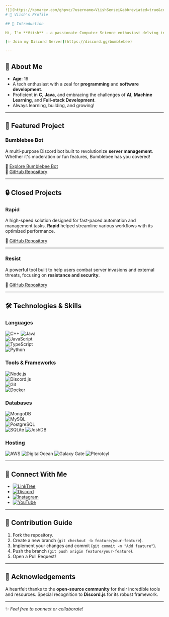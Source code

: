 ```yaml
---
![](https://komarev.com/ghpvc/?username=ViishSensei&abbreviated=true&color=red&style=plastic)
# 🌟 Viish's Profile  

## 👋 Introduction  

Hi, I'm **Viish** – a passionate Computer Science enthusiast delving into the intricacies of **C** and **Java**. I love solving problems, building innovative projects, and exploring the ever-evolving world of technology. Welcome to my GitHub corner!  

[✨ Join my Discord Server](https://discord.gg/bumblebee)  

---
```


## 📜 About Me  

- **Age**: 19  
- A tech enthusiast with a zeal for **programming** and **software development**.  
- Proficient in **C**, **Java**, and embracing the challenges of **AI**, **Machine Learning**, and **Full-stack Development**.  
- Always learning, building, and growing!  

---

## 🚀 Featured Project  

### **Bumblebee Bot**  
A multi-purpose Discord bot built to revolutionize **server management**. Whether it's moderation or fun features, Bumblebee has you covered!  

🔗 [Explore Bumblebee Bot](https://bumblebeebot.xyz/)  
📂 [GitHub Repository](https://github.com/ViishSensei/Bumblebee-Code)  

---

## 🔒 Closed Projects

### **Rapid**  
A high-speed solution designed for fast-paced automation and management tasks. **Rapid** helped streamline various workflows with its optimized performance.  

📂 [GitHub Repository](https://github.com/ViishSensei/Rapid)

---

### **Resist**  
A powerful tool built to help users combat server invasions and external threats, focusing on **resistance and security**.  

📂 [GitHub Repository](https://github.com/ViishSensei/Resist-Code-v14)

---

## 🛠️ Technologies & Skills  

### Languages  
![C++](https://img.shields.io/badge/C++-00599C?style=for-the-badge&logo=c%2B%2B&logoColor=white)
![Java](https://img.shields.io/badge/Java-007396?style=for-the-badge&logo=openjdk&logoColor=white)  
![JavaScript](https://img.shields.io/badge/JavaScript-F7DF1E?style=for-the-badge&logo=javascript&logoColor=black)  
![TypeScript](https://img.shields.io/badge/TypeScript-007ACC?style=for-the-badge&logo=typescript&logoColor=white)  
![Python](https://img.shields.io/badge/Python-3776AB?style=for-the-badge&logo=python&logoColor=white)  

### Tools & Frameworks  
![Node.js](https://img.shields.io/badge/Node.js-339933?style=for-the-badge&logo=nodedotjs&logoColor=white)  
![Discord.js](https://img.shields.io/badge/Discord.js-5865F2?style=for-the-badge&logo=discord&logoColor=white)  
![Git](https://img.shields.io/badge/Git-F05032?style=for-the-badge&logo=git&logoColor=white)  
![Docker](https://img.shields.io/badge/Docker-2496ED?style=for-the-badge&logo=docker&logoColor=white)  

### Databases  
![MongoDB](https://img.shields.io/badge/MongoDB-47A248?style=for-the-badge&logo=mongodb&logoColor=white)  
![MySQL](https://img.shields.io/badge/MySQL-4479A1?style=for-the-badge&logo=mysql&logoColor=white)  
![PostgreSQL](https://img.shields.io/badge/PostgreSQL-336791?style=for-the-badge&logo=postgresql&logoColor=white)  
![SQLite](https://img.shields.io/badge/SQLite-003B57?style=for-the-badge&logo=sqlite&logoColor=white)
![JoshDB](https://img.shields.io/badge/JoshDB-800080?style=for-the-badge&logo=joshdb&logoColor=white)

### Hosting  
![AWS](https://img.shields.io/badge/AWS-232F3E?style=for-the-badge&logo=amazon-aws&logoColor=white)
![DigitalOcean](https://img.shields.io/badge/DigitalOcean-0080FF?style=for-the-badge&logo=digitalocean&logoColor=white)
![Galaxy Gate](https://img.shields.io/badge/Galaxy%20Gate-000000?style=for-the-badge&logo=galaxy&logoColor=white)
![Pterotcyl](https://img.shields.io/badge/Pterotcyl-FF4F00?style=for-the-badge&logo=pterodactyl&logoColor=white)

---

## 📡 Connect With Me  

- [![LinkTree](https://img.shields.io/badge/LinkTree-%237289DA.svg?logo=linktree&logoColor=white)](https://guns.lol/viish)  
- [![Discord](https://img.shields.io/badge/Discord-%237289DA.svg?logo=discord&logoColor=white)](https://discord.com/users/1156173961034465333)  
- [![Instagram](https://img.shields.io/badge/Instagram-%23E4405F.svg?logo=Instagram&logoColor=white)](https://instagram.com/ig_viish)  
- [![YouTube](https://img.shields.io/badge/YouTube-%23FF0000.svg?logo=YouTube&logoColor=white)](https://www.youtube.com/@viish_sensei)  

---

## 🌟 Contribution Guide  

1. Fork the repository.  
2. Create a new branch (`git checkout -b feature/your-feature`).  
3. Implement your changes and commit (`git commit -m "Add feature"`).  
4. Push the branch (`git push origin feature/your-feature`).  
5. Open a Pull Request!  

---

## 🙏 Acknowledgements  

A heartfelt thanks to the **open-source community** for their incredible tools and resources. Special recognition to **Discord.js** for its robust framework.  

---

✨ *Feel free to connect or collaborate!*
